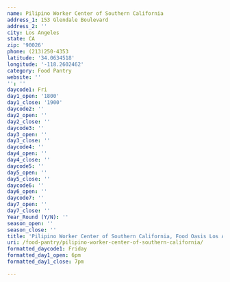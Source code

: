 ```yaml
---
name: Pilipino Worker Center of Southern California
address_1: 153 Glendale Boulevard
address_2: ''
city: Los Angeles
state: CA
zip: '90026'
phone: (213)250-4353
latitude: '34.0634518'
longitude: '-118.2602462'
category: Food Pantry
website: ''
'': ''
daycode1: Fri
day1_open: '1800'
day1_close: '1900'
daycode2: ''
day2_open: ''
day2_close: ''
daycode3: ''
day3_open: ''
day3_close: ''
daycode4: ''
day4_open: ''
day4_close: ''
daycode5: ''
day5_open: ''
day5_close: ''
daycode6: ''
day6_open: ''
daycode7: ''
day7_open: ''
day7_close: ''
Year_Round (Y/N): ''
season_open: ''
season_close: ''
title: 'Pilipino Worker Center of Southern California, Food Oasis Los Angeles'
uri: /food-pantry/pilipino-worker-center-of-southern-california/
formatted_daycode1: Friday
formatted_day1_open: 6pm
formatted_day1_close: 7pm

---
```

